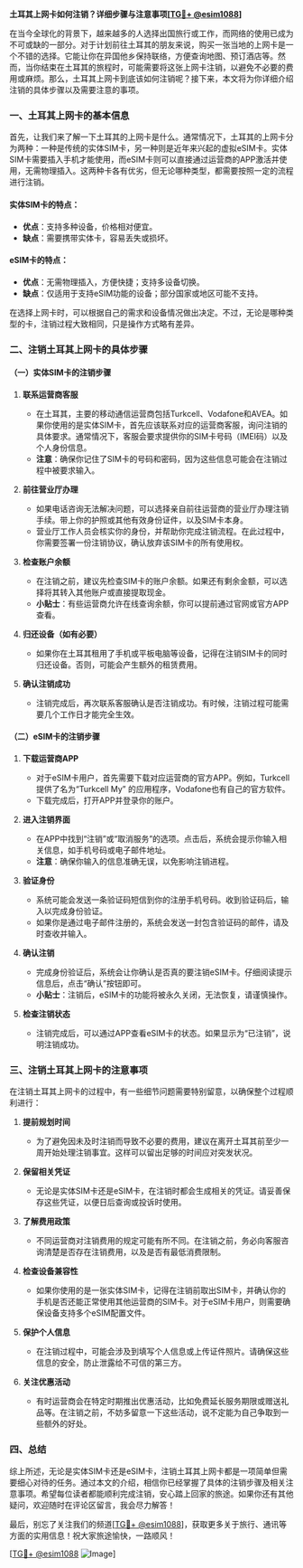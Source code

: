 **土耳其上网卡如何注销？详细步骤与注意事项[[TG💪+ @esim1088](https://t.me/s/esim1088)]**

在当今全球化的背景下，越来越多的人选择出国旅行或工作，而网络的使用已成为不可或缺的一部分。对于计划前往土耳其的朋友来说，购买一张当地的上网卡是一个不错的选择。它能让你在异国他乡保持联络，方便查询地图、预订酒店等。然而，当你结束在土耳其的旅程时，可能需要将这张上网卡注销，以避免不必要的费用或麻烦。那么，土耳其上网卡到底该如何注销呢？接下来，本文将为你详细介绍注销的具体步骤以及需要注意的事项。

### 一、土耳其上网卡的基本信息

首先，让我们来了解一下土耳其的上网卡是什么。通常情况下，土耳其的上网卡分为两种：一种是传统的实体SIM卡，另一种则是近年来兴起的虚拟eSIM卡。实体SIM卡需要插入手机才能使用，而eSIM卡则可以直接通过运营商的APP激活并使用，无需物理插入。这两种卡各有优劣，但无论哪种类型，都需要按照一定的流程进行注销。

#### 实体SIM卡的特点：
- **优点**：支持多种设备，价格相对便宜。
- **缺点**：需要携带实体卡，容易丢失或损坏。

#### eSIM卡的特点：
- **优点**：无需物理插入，方便快捷；支持多设备切换。
- **缺点**：仅适用于支持eSIM功能的设备；部分国家或地区可能不支持。

在选择上网卡时，可以根据自己的需求和设备情况做出决定。不过，无论是哪种类型的卡，注销过程大致相同，只是操作方式略有差异。

### 二、注销土耳其上网卡的具体步骤

#### （一）实体SIM卡的注销步骤

1. **联系运营商客服**
   - 在土耳其，主要的移动通信运营商包括Turkcell、Vodafone和AVEA。如果你使用的是实体SIM卡，首先应该联系对应的运营商客服，询问注销的具体要求。通常情况下，客服会要求提供你的SIM卡号码（IMEI码）以及个人身份信息。
   - **注意**：确保你记住了SIM卡的号码和密码，因为这些信息可能会在注销过程中被要求输入。

2. **前往营业厅办理**
   - 如果电话咨询无法解决问题，可以选择亲自前往运营商的营业厅办理注销手续。带上你的护照或其他有效身份证件，以及SIM卡本身。
   - 营业厅工作人员会核实你的身份，并帮助你完成注销流程。在此过程中，你需要签署一份注销协议，确认放弃该SIM卡的所有使用权。

3. **检查账户余额**
   - 在注销之前，建议先检查SIM卡的账户余额。如果还有剩余金额，可以选择将其转入其他账户或直接提取现金。
   - **小贴士**：有些运营商允许在线查询余额，你可以提前通过官网或官方APP查看。

4. **归还设备（如有必要）**
   - 如果你在土耳其租用了手机或平板电脑等设备，记得在注销SIM卡的同时归还设备。否则，可能会产生额外的租赁费用。

5. **确认注销成功**
   - 注销完成后，再次联系客服确认是否注销成功。有时候，注销过程可能需要几个工作日才能完全生效。

#### （二）eSIM卡的注销步骤

1. **下载运营商APP**
   - 对于eSIM卡用户，首先需要下载对应运营商的官方APP。例如，Turkcell提供了名为“Turkcell My” 的应用程序，Vodafone也有自己的官方软件。
   - 下载完成后，打开APP并登录你的账户。

2. **进入注销界面**
   - 在APP中找到“注销”或“取消服务”的选项。点击后，系统会提示你输入相关信息，如手机号码或电子邮件地址。
   - **注意**：确保你输入的信息准确无误，以免影响注销进程。

3. **验证身份**
   - 系统可能会发送一条验证码短信到你的注册手机号码。收到验证码后，输入以完成身份验证。
   - 如果你是通过电子邮件注册的，系统会发送一封包含验证码的邮件，请及时查收并输入。

4. **确认注销**
   - 完成身份验证后，系统会让你确认是否真的要注销eSIM卡。仔细阅读提示信息后，点击“确认”按钮即可。
   - **小贴士**：注销后，eSIM卡的功能将被永久关闭，无法恢复，请谨慎操作。

5. **检查注销状态**
   - 注销完成后，可以通过APP查看eSIM卡的状态。如果显示为“已注销”，说明注销成功。

### 三、注销土耳其上网卡的注意事项

在注销土耳其上网卡的过程中，有一些细节问题需要特别留意，以确保整个过程顺利进行：

1. **提前规划时间**
   - 为了避免因未及时注销而导致不必要的费用，建议在离开土耳其前至少一周开始处理注销事宜。这样可以留出足够的时间应对突发状况。

2. **保留相关凭证**
   - 无论是实体SIM卡还是eSIM卡，在注销时都会生成相关的凭证。请妥善保存这些凭证，以便日后查询或投诉时使用。

3. **了解费用政策**
   - 不同运营商对注销费用的规定可能有所不同。在注销之前，务必向客服咨询清楚是否存在注销费用，以及是否有最低消费限制。

4. **检查设备兼容性**
   - 如果你使用的是一张实体SIM卡，记得在注销前取出SIM卡，并确认你的手机是否还能正常使用其他运营商的SIM卡。对于eSIM卡用户，则需要确保设备支持多个eSIM配置文件。

5. **保护个人信息**
   - 在注销过程中，可能会涉及到填写个人信息或上传证件照片。请确保这些信息的安全，防止泄露给不可信的第三方。

6. **关注优惠活动**
   - 有时运营商会在特定时期推出优惠活动，比如免费延长服务期限或赠送礼品等。在注销之前，不妨多留意一下这些活动，说不定能为自己争取到一些额外的好处。

### 四、总结

综上所述，无论是实体SIM卡还是eSIM卡，注销土耳其上网卡都是一项简单但需要细心对待的任务。通过本文的介绍，相信你已经掌握了具体的注销步骤及相关注意事项。希望每位读者都能顺利完成注销，安心踏上回家的旅途。如果你还有其他疑问，欢迎随时在评论区留言，我会尽力解答！

最后，别忘了关注我们的频道[[TG💪+ @esim1088](https://t.me/s/esim1088)]，获取更多关于旅行、通讯等方面的实用信息！祝大家旅途愉快，一路顺风！

[[TG💪+ @esim1088](https://t.me/s/esim1088) ![Image](https://i.postimg.cc/4NQfJmqS/Snipaste-2025-05-13-00-14-12.png)]